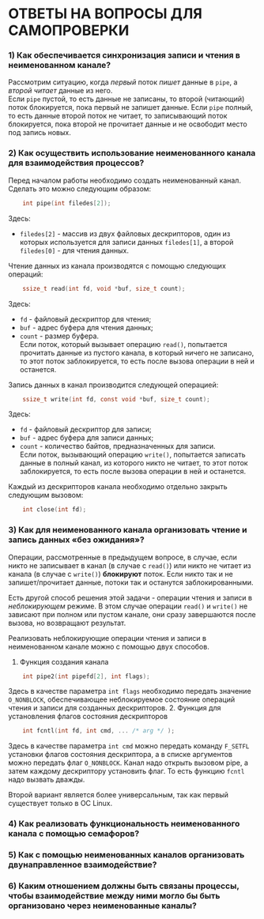 # ОТВЕТЫ НА ВОПРОСЫ ДЛЯ САМОПРОВЕРКИ

### 1) Как обеспечивается синхронизация записи и чтения в неименованном канале?
Рассмотрим ситуацию, когда *первый* поток *пишет* данные в `pipe`, а *второй* *читает* данные из него.<br/>
Если `pipe` пустой, то есть данные не записаны, то второй (читающий) поток блокируется, пока первый не запишет данные. Если `pipe` полный, то есть данные второй поток не читает, то записывающий поток блокируется, пока второй не прочитает данные и не освободит место под запись новых.

### 2) Как осуществить использование неименованного канала для взаимодействия процессов?
Перед началом работы необходимо создать неименованный канал. Сделать это можно следующим образом:
```c
    int pipe(int filedes[2]);
```
Здесь:
- `filedes[2]` - массив из двух файловых дескрипторов, один из которых используется для записи данных `filedes[1]`, а второй `filedes[0]` - для чтения данных.<br/>

Чтение данных из канала производятся с помощью следующих операций:
```c
    ssize_t read(int fd, void *buf, size_t count);
```
Здесь:
- `fd` - файловый дескриптор для чтения;
- `buf` - адрес буфера для чтения данных;
- `count` - размер буфера.<br/>
Если поток, который вызывает операцию `read()`, попытается прочитать данные из пустого канала, в который ничего не записано, то этот поток заблокируется, то есть после вызова операции в ней и останется.<br/>

Запись данных в канал производится следующей операцией:
```c
    ssize_t write(int fd, const void *buf, size_t count);
```
Здесь:
- `fd` - файловый дескриптор для записи;
- `buf` - адрес буфера для записи данных;
- `count` - количество байтов, предназначенных для записи.<br/>
Если поток, вызывающий операцию `write()`, попытается записать данные в полный канал, из которого никто не читает, то этот поток заблокируется, то есть после вызова операции в ней и останется.<br/>

Каждый из дескрипторов канала необходимо отдельно закрыть следующим вызовом:
```c
    int close(int fd);
```

### 3) Как для неименованного канала организовать чтение и запись данных «без ожидания»?
Операции, рассмотренные в предыдущем вопросе, в случае, если никто не записывает в канал (в случае с `read()`) или никто не читает из канала (в случае с `write()`) **блокируют** поток. Если никто так и не запишет/прочитает данные, потоки так и останутся заблокированными.<br/>

Есть другой способ решения этой задачи - операции чтения и записи в *неблокирующем* режиме. В этом случае операции `read()` и `write()` не зависают при полном или пустом канале, они сразу завершаются после вызова, но возвращают результат.<br/>

Реализовать неблокирующие операции чтения и записи в неименованном канале можно с помощью двух способов.<br/>

1. Функция создания канала
```c
    int pipe2(int pipefd[2], int flags);
```
Здесь в качестве параметра `int flags` необходимо передать значение `O_NONBLOCK`, обеспечивающее неблокируемое состояние операций чтения и записи для созданных дескрипторов.
2. Функция для установления флагов состояния дескрипторов
```c
    int fcntl(int fd, int cmd, ... /* arg */ );
```
Здесь в качестве параметра `int cmd` можно передать команду `F_SETFL` установки флагов состояния дескриптора, а в списке аргументов можно передать флаг `O_NONBLOCK`. Канал надо открыть вызовом pipe, а затем каждому дескриптору установить флаг. То есть функцию `fcntl` надо вызвать дважды.<br/>

Второй вариант является более универсальным, так как первый существует только в OC Linux.

### 4) Как реализовать функциональность неименованного канала с помощью семафоров?

### 5) Как с помощью неименованных каналов организовать двунаправленное взаимодействие?

### 6) Каким отношением должны быть связаны процессы, чтобы взаимодействие между ними могло бы быть организовано через неименованные каналы?

